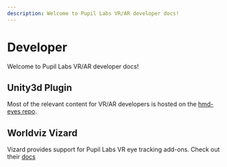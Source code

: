 ```yaml
---
description: Welcome to Pupil Labs VR/AR developer docs!
---
```


# Developer

Welcome to Pupil Labs VR/AR developer docs!

## Unity3d Plugin

Most of the relevant content for VR/AR developers is hosted on the [hmd-eyes repo](https://github.com/pupil-labs/hmd-eyes "Pupil Labs hmd-eyes VR/AR eye tracking").

## Worldviz Vizard

Vizard provides support for Pupil Labs VR eye tracking add-ons. Check out their [docs](https://docs.worldviz.com/vizard/latest/PupilLabs.htm)
